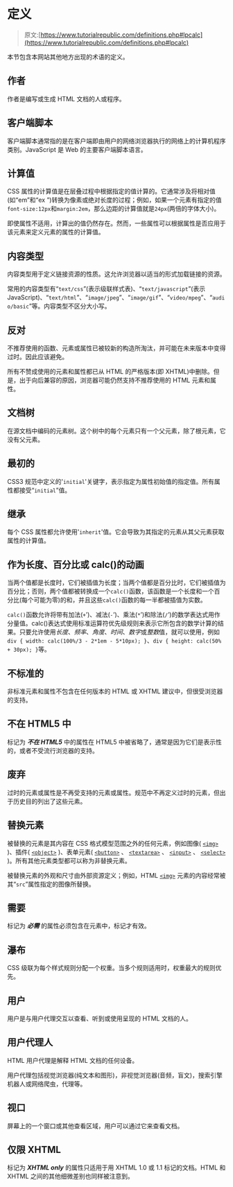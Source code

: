 # 定义

> 原文:[https://www.tutorialrepublic.com/definitions.php#lpcalc](https://www.tutorialrepublic.com/definitions.php#lpcalc)

本节包含本网站其他地方出现的术语的定义。

## 作者

作者是编写或生成 HTML 文档的人或程序。

## 客户端脚本

客户端脚本通常指的是在客户端即由用户的网络浏览器执行的网络上的计算机程序类别。JavaScript 是 Web 的主要客户端脚本语言。

## 计算值

CSS 属性的计算值是在层叠过程中根据指定的值计算的。它通常涉及将相对值(如“em”和“ex ”)转换为像素或绝对长度的过程；例如，如果一个元素有指定的值`font-size:12px`和`margin:2em`，那么边距的计算值就是`24px`(两倍的字体大小)。

即使属性不适用，计算出的值仍然存在。然而，一些属性可以根据属性是否应用于该元素来定义元素的属性的计算值。

## 内容类型

内容类型用于定义链接资源的性质。这允许浏览器以适当的形式加载链接的资源。

常用的内容类型有“`text/css`”(表示级联样式表)、“`text/javascript`”(表示 JavaScript)、“`text/html`”、“`image/jpeg`”、“`image/gif`”、“`video/mpeg`”、“`audio/basic`”等。内容类型不区分大小写。

## 反对

不推荐使用的函数、元素或属性已被较新的构造所淘汰，并可能在未来版本中变得过时。因此应该避免。

所有不赞成使用的元素和属性都已从 HTML 的严格版本(即 XHTML)中删除。但是，出于向后兼容的原因，浏览器可能仍然支持不推荐使用的 HTML 元素和属性。

## 文档树

在源文档中编码的元素树。这个树中的每个元素只有一个父元素，除了根元素，它没有父元素。

## 最初的

CSS3 规范中定义的'`initial`'关键字，表示指定为属性初始值的指定值。所有属性都接受“`initial`”值。

## 继承

每个 CSS 属性都允许使用'`inherit`'值。它会导致为其指定的元素从其父元素获取属性的计算值。

## 作为长度、百分比或 calc()的动画

当两个值都是长度时，它们被插值为长度；当两个值都是百分比时，它们被插值为百分比；否则，两个值都被转换成一个`calc()`函数，该函数是一个长度和一个百分比(每个可能为零)的和，并且这些`calc()`函数的每一半都被插值为实数。

`calc()`函数允许将带有加法(`+`’)、减法(`-`’)、乘法(`*`’)和除法(`/`’)的数学表达式用作分量值。calc()表达式使用标准运算符优先级规则来表示它所包含的数学计算的结果。只要允许使用*长度*、*频率*、*角度*、*时间*、*数字*或*整数*值，就可以使用，例如`div { width: calc(100%/3 - 2*1em - 5*10px); }`、`div { height: calc(50% + 30px); }`等。

## 不标准的

非标准元素和属性不包含在任何版本的 HTML 或 XHTML 建议中，但很受浏览器的支持。

## 不在 HTML5 中

标记为 ***不在 HTML5*** 中的属性在 HTML5 中被省略了，通常是因为它们是表示性的，或者不受流行浏览器的支持。

## 废弃

过时的元素或属性是不再受支持的元素或属性。规范中不再定义过时的元素，但出于历史目的列出了这些元素。

## 替换元素

被替换的元素是其内容在 CSS 格式模型范围之外的任何元素，例如图像( [`<img>`](html-reference/html-img-tag.php) )、插件( [`<object>`](html-reference/html-object-tag.php) )、表单元素( [`<button>`](html-reference/html-button-tag.php) 、 [`<textarea>`](html-reference/html-textarea-tag.php) 、 [`<input>`](html-reference/html-input-tag.php) 、 [`<select>`](html-reference/html-select-tag.php) )。所有其他元素类型都可以称为非替换元素。

被替换元素的外观和尺寸由外部资源定义；例如，HTML [`<img>`](html-reference/html-img-tag.php) 元素的内容经常被其“`src`”属性指定的图像所替换。

## 需要

标记为 ***必需*** 的属性必须包含在元素中，标记才有效。

## 瀑布

CSS 级联为每个样式规则分配一个权重。当多个规则适用时，权重最大的规则优先。

## 用户

用户是与用户代理交互以查看、听到或使用呈现的 HTML 文档的人。

## 用户代理人

HTML 用户代理是解释 HTML 文档的任何设备。

用户代理包括视觉浏览器(纯文本和图形)，非视觉浏览器(音频，盲文)，搜索引擎机器人或网络爬虫，代理等。

## 视口

屏幕上的一个窗口或其他查看区域，用户可以通过它来查看文档。

## 仅限 XHTML

标记为 ***XHTML only*** 的属性只适用于用 XHTML 1.0 或 1.1 标记的文档。HTML 和 XHTML 之间的其他细微差别也同样被注意到。